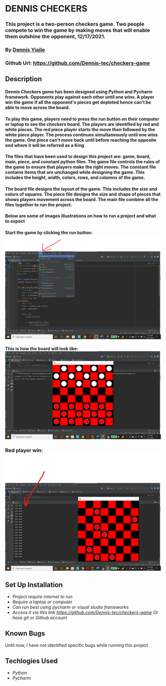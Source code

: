 # DENNIS CHECKERS
### This project is a two-person checkers game. Two people compete to win the game by making moves that will enable them outshine the opponent, 12/17/2021.
### By [Dennis Yiaile](https://github.com/Dennis-tec)
### Github Url: https://github.com/Dennis-tec/checkers-game
## Description
#### Dennis Checkers game has been designed using Python and Pycharm framework. Opponents play against each other until one wins. A player win the game if all the opponent's pieces get depleted hence can't be able to move across the board.
#### To play this game, players need to press the run button on their computer or laptop to see the checkers board. The players are identified by red and white pieces. The red piece player starts the move then followed by the white piece player. The process continues simultaneously until one wins the game. One piece can't move back until before reaching the opposite end where it will be referred as a King
#### The files that have been used to design this project are: game, board, main, piece, and constant python files. The game file controls the rules of the game to ensure that players make the right moves. The constant file contains items that are unchanged while designing the game. This includes the height, width, colors, rows, and columns of the game. 
#### The board file designs the layout of the game. This includes the size and colors of squares. The piece file designs the size and shape of pieces that shows players movement across the board. The main file combine all the files together to run the project.
#### Below are some of images illustrations on how to run a project and what to expect
#### Start the game by clicking the run button: ![img_.png](img.png)
#### This is how the board will look like: ![img_1.png](img2.png)
### Red player win: ![img_3.png](img4.png)
## Set Up Installation
* *Project require internet to run*
* *Require a laptop or computer*
* *Can run best using pycharm or visual studio frameworks*
* *Access it via this link https://github.com/Dennis-tec/checkers-game Or have git or Github account*
## Known Bugs
Until now, I have not identified specific bugs while running this project
## Techlogies Used
* *Python*
* *Pycharm*


